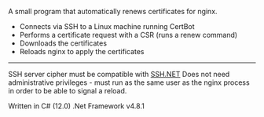 ﻿A small program that automatically renews certificates for nginx.

- Connects via SSH to a Linux machine running CertBot
- Performs a certificate request with a CSR (runs a renew command)
- Downloads the certificates
- Reloads nginx to apply the certificates

---

SSH server cipher must be compatible with [SSH.NET](https://github.com/sshnet/SSH.NET)
Does not need administrative privileges - must run as the same user as the nginx process in order to be able to signal a reload.

Written in C# (12.0) .Net Framework v4.8.1